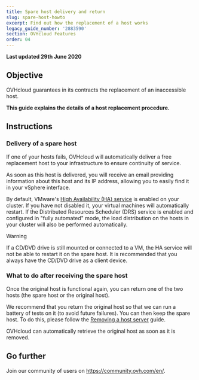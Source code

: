 ```yaml
---
title: Spare host delivery and return
slug: spare-host-howto
excerpt: Find out how the replacement of a host works
legacy_guide_number: '2883590'
section: OVHcloud Features
order: 04
---
```


**Last updated 29th June 2020**

## Objective

OVHcloud guarantees in its contracts the replacement of an inaccessible host.

**This guide explains the details of a host replacement procedure.**

## Instructions

### Delivery of a spare host

If one of your hosts fails, OVHcloud will automatically deliver a free replacement host to your infrastructure to ensure continuity of service.

As soon as this host is delivered, you will receive an email providing information about this host and its IP address, allowing you to easily find it in your vSphere interface.

By default, VMware's [High Availability (HA) service](../vmware-ha-high-availability/) is enabled on your cluster. If you have not disabled it, your virtual machines will automatically restart. If the Distributed Resources Scheduler (DRS) service is enabled and configured in "fully automated" mode, the load distribution on the hosts in your cluster will also be performed automatically.

> [!warning]
> 
> If a CD/DVD drive is still mounted or connected to a VM, the HA service will not be able to restart it on the spare host. It is recommended that you always have the CD/DVD drive as a client device.
>

### What to do after receiving the spare host

Once the original host is functional again, you can return one of the two hosts (the spare host or the original host).

We recommend that you return the original host so that we can run a battery of tests on it (to avoid future failures). You can then keep the spare host. To do this, please follow the [Removing a host server](../remove-host-server/) guide.

OVHcloud can automatically retrieve the original host as soon as it is removed.

## Go further

Join our community of users on <https://community.ovh.com/en/>.
